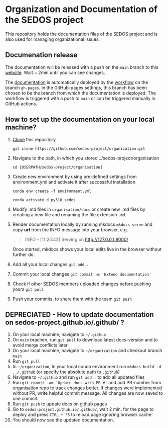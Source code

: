 # Organization and Documentation of the SEDOS project

This repository holds the documentation files of the SEDOS project and is also used for managing organizational issues. 

## Documenation release

The documentation will be released with a push on the `main` branch to this [website](https://sedos-project.github.io/organization/). Wait ~ 2min until you can see changes.

The [documentation](https://sedos-project.github.io/organization/) is automatically deployed by the [workflow](https://github.com/sedos-project/organization/blob/main/.github/workflows/build_and_deploy_documentation.yml) on 
the branch `gh-pages`. In the GitHub-pages settings, this branch has been chosen to be the branch from which the 
documentation is deployed. The workflow is triggered with a push to `main` or can be triggered manually in 
GitHub actions.

## How to set up the documentation on your local machine?

1. [Clone](https://docs.github.com/en/repositories/creating-and-managing-repositories/cloning-a-repository) this repository 

      `git clone https://github.com/sedos-project/organization.git`


2. Navigate to the path, in which you stored ../sedos-project/organisation

      `cd [USERPATH/sedos-project/organisation]`


3. Create new environment by using pre-defined settings from environment.yml and activate it after successful installation
 
      `conda env create -f environment.yml`

      `conda activate d_py310_sedos`
      

4. Modify .md files in `organisation/docs` or create new .md files by creating a new file and renaming the file extension `.md`.

5. Render documentation locally by running mkdocs `mkdocs serve` and copy **url** from the INFO message into your browser, e.g.
   

   > INFO     -  [11:25:42] Serving on http://127.0.0.1:8000/

   Once started, mkdocs shows your local edits live in the browser without further do.

6. Add all your local changes `git add .`

7. Commit your local changes `git commit -m 'Extend documentation'`

8. Check if other SEDOS members uploaded changes before pushing yours `git pull`  

9. Push your commits, to share them with the team `git push`


## DEPRECIATED - How to update documentation on sedos-project.github.io/.github/ ?

1. On your local machine, navigate to `~/.github`
1. On `main` brachen, run `git pull` to download latest docs-version and to avoid merge conflicts later
1. On your local machine, navigate to `~/organization` and checkout branch `main`
2. Run `git pull`
3. In `~/organization`, In your local conda environment run `mkdocs build -d ../.github` (or specify the absolute path to `.github`)
4. Navigate to `~/.github` and run `git add .` to add all updated files
5. Run `git commit -am 'Update docs with PR #'` and add PR-number from organisation repo to track changes better. 
   If changes were implemented without PR, write helpful commit message. All changes are now saved to one commit.
1. Run `git push` to update docs on github pages
1. Go to `sedos-project.github.io/.github/`, wait 2 min. for the page to deploy and press `CTRL + F5` to reload page ignoring browser cache
1. You should now see the updated documentation.
